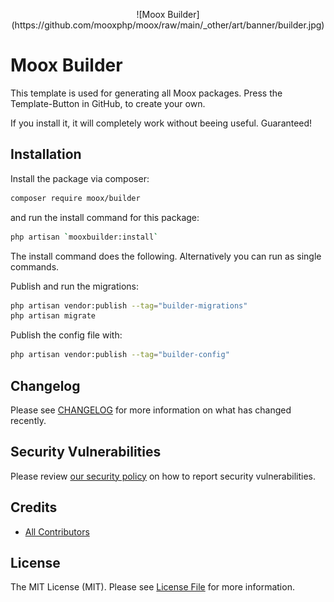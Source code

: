 <p align="center">
![Moox Builder](https://github.com/mooxphp/moox/raw/main/_other/art/banner/builder.jpg)

# Moox Builder

This template is used for generating all Moox packages. Press the Template-Button in GitHub, to create your own.

If you install it, it will completely work without beeing useful. Guaranteed!

## Installation

Install the package via composer:

```bash
composer require moox/builder
```

and run the install command for this package:

```bash
php artisan `mooxbuilder:install`
```

The install command does the following. Alternatively you can run as single commands.

Publish and run the migrations:

```bash
php artisan vendor:publish --tag="builder-migrations"
php artisan migrate
```

Publish the config file with:

```bash
php artisan vendor:publish --tag="builder-config"
```

## Changelog

Please see [CHANGELOG](CHANGELOG.md) for more information on what has changed recently.

## Security Vulnerabilities

Please review [our security policy](https://github.com/mooxphp/moox/security/policy) on how to report security vulnerabilities.

## Credits

-   [All Contributors](../../contributors)

## License

The MIT License (MIT). Please see [License File](LICENSE.md) for more information.
